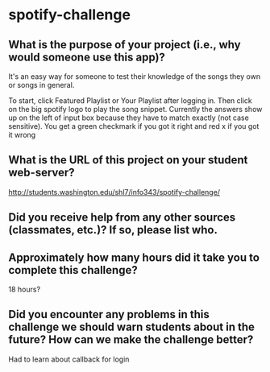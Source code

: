 # spotify-challenge

## What is the purpose of your project (i.e., why would someone use this app)?

It's an easy way for someone to test their knowledge of the songs they own or songs in general.

To start, click Featured Playlist or Your Playlist after logging in. Then click on the big spotify logo to play the song snippet. Currently the answers show up on the left of input box because they have to match exactly (not case sensitive). You get a green checkmark if you got it right and red x if you got it wrong

## What is the URL of this project on your student web-server?

http://students.washington.edu/shl7/info343/spotify-challenge/

## Did you receive help from any other sources (classmates, etc.)? If so, please list who.

## Approximately how many hours did it take you to complete this challenge?

18 hours?

## Did you encounter any problems in this challenge we should warn students about in the future? How can we make the challenge better?

Had to learn about callback for login
